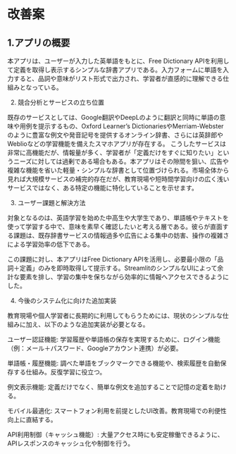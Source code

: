 # 改善案

## 1.アプリの概要

本アプリは、ユーザーが入力した英単語をもとに、Free Dictionary APIを利用して定義を取得し表示するシンプルな辞書アプリである。入力フォームに単語を入力すると、品詞や意味がリスト形式で出力され、学習者が直感的に理解できる仕組みとなっている。



2. 競合分析とサービスの立ち位置

既存のサービスとしては、Google翻訳やDeepLのように翻訳と同時に単語の意味や用例を提示するもの、Oxford Learner’s DictionariesやMerriam-Websterのように豊富な例文や発音記号を提供するオンライン辞書、さらには英辞郎やWeblioなどの学習機能を備えたスマホアプリが存在する。
こうしたサービスは非常に高機能だが、情報量が多く、学習者が「定義だけをすぐに知りたい」というニーズに対しては過剰である場合もある。本アプリはその隙間を狙い、広告や複雑な機能を省いた軽量・シンプルな辞書として位置づけられる。市場全体から見れば大規模サービスの補完的存在だが、教育現場や短時間学習向けの広く浅いサービスではなく、ある特定の機能に特化していることを示せます。

3. ユーザー課題と解決方法

対象となるのは、英語学習を始めた中高生や大学生であり、単語帳やテキストを使って学習する中で、意味を素早く確認したいと考える層である。彼らが直面する課題は、既存辞書サービスの情報過多や広告による集中の妨害、操作の複雑さによる学習効率の低下である。

この課題に対し、本アプリはFree Dictionary APIを活用し、必要最小限の「品詞＋定義」のみを即時取得して提示する。StreamlitのシンプルなUIによって余計な要素を排し、学習の集中を保ちながら効率的に情報へアクセスできるようにした。

4. 今後のシステム化に向けた追加実装

教育現場や個人学習者に長期的に利用してもらうためには、現状のシンプルな仕組みに加え、以下のような追加実装が必要となる。



ユーザー認証機能:
学習履歴や単語帳の保存を実現するために、ログイン機能（例：メール＋パスワード、Googleアカウント連携）が必要。


単語帳・履歴機能:
調べた単語をブックマークできる機能や、検索履歴を自動保存する仕組み。反復学習に役立つ。


例文表示機能:
定義だけでなく、簡単な例文を追加することで記憶の定着を助ける。


モバイル最適化:
スマートフォン利用を前提としたUI改善。教育現場での利便性向上に直結する。


API利用制御（キャッシュ機能）:
大量アクセス時にも安定稼働できるように、APIレスポンスのキャッシュ化や制御を行う。